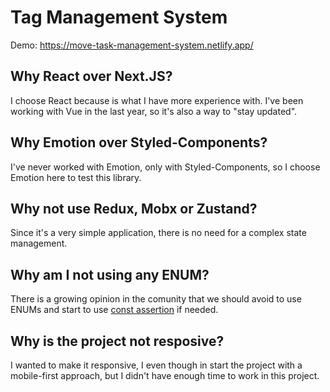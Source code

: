 # Tag Management System
Demo: https://move-task-management-system.netlify.app/

## Why React over Next.JS?
I choose React because is what I have more experience with. I've been working with Vue in the last year, so it's also a way to "stay updated".

## Why Emotion over Styled-Components?
I've never worked with Emotion, only with Styled-Components, so I choose Emotion here to test this library.

## Why not use Redux, Mobx or Zustand?
Since it's a very simple application, there is no need for a complex state management.

## Why am I not using any ENUM?
There is a growing opinion in the comunity that we should avoid to use ENUMs and start to use [const assertion](https://www.typescriptlang.org/docs/handbook/release-notes/typescript-3-4.html#const-assertions) if needed.

## Why is the project not resposive?
I wanted to make it responsive, I even though in start the project with a mobile-first approach, but I didn't have enough time to work in this project.